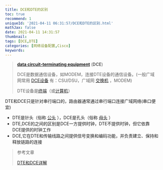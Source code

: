 ```yaml
---
title: DCE和DTE的区别
toc: true
recommend: 1
uniqueId: '2021-04-11 06:31:57/DCE和DTE的区别.html'
mathJax: false
date: 2021-04-11 14:31:57
thumbnail: 
tags: [DCE,DTE]
categories: [网络设备配置,Cisco]
keywords:
---
```

> [**data circuit-terminating equipment**](https://en.wikipedia.org/wiki/Data_circuit-terminating_equipment#cite_note-TIA_1997_232F-1) (**DCE**) 
>
> DCE是数据通信设备，如MODEM，连接DTE设备的通信设备。(一般广域网常用 [DCE设备](http://baike.baidu.com/view/536354.htm) 有：CSU/DSU，广域网 [交换机](http://baike.baidu.com/view/1077.htm) ，MODEM)
>
> DTE设备是[终端](https://en.wikipedia.org/wiki/Terminal_(telecommunication))（或[计算机](https://en.wikipedia.org/wiki/Computer)）

<!-- more -->

DTE和DCE只是针对串行端口的，路由器通常通过串行端口连接广域网络(串口便宜)

- DTE是针头（俗称 [公头](http://baike.baidu.com/view/2944899.htm) ），DCE是孔头（俗称 [母头](http://baike.baidu.com/view/3572688.htm) ）
- DTE,DCE的之间的区别是DCE一方提供时钟，DTE不提供时钟，但它依靠DCE提供的时钟工作
- DCE,它在DTE和传输线路之间提供信号变换和编码功能，并负责建立、保持和释放链路的连接

> 参考文章
>
> [DTE和DCE详解](https://blog.csdn.net/wangyunqian6/article/details/6371130?utm_medium=distribute.pc_relevant.none-task-blog-2%7Edefault%7EOPENSEARCH%7Edefault-3.control&dist_request_id=1330147.22499.16181241610311079&depth_1-utm_source=distribute.pc_relevant.none-task-blog-2%7Edefault%7EOPENSEARCH%7Edefault-3.control)